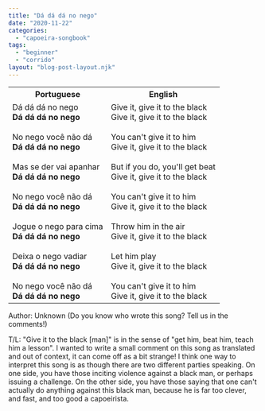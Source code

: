 ```yaml
---
title: "Dá dá dá no nego"
date: "2020-11-22"
categories: 
  - "capoeira-songbook"
tags: 
  - "beginner"
  - "corrido"
layout: "blog-post-layout.njk"
---
```


<table class="capoeira-table">
    <tr class="header-row">
        <th>Portuguese</th>
        <th>English</th>
    </tr>
    <tr>
        <td>Dá dá dá no nego<br><strong>Dá dá dá no nego</strong><br><br>No nego você não dá<br><strong>Dá dá dá no nego</strong><br><br>Mas se der vai apanhar<br><strong>Dá dá dá no nego</strong><br><br>No nego você não dá<br><strong>Dá dá dá no nego</strong><br><br>Jogue o nego para cima<br><strong>Dá dá dá no nego</strong><br><br>Deixa o nego vadiar<br><strong>Dá dá dá no nego</strong><br><br>No nego você não dá<br><strong>Dá dá dá no nego</strong></td>
        <td>Give it, give it to the black<br>Give it, give it to the black<br><br>You can't give it to him<br>Give it, give it to the black<br><br>But if you do, you'll get beat<br>Give it, give it to the black<br><br>You can't give it to him<br>Give it, give it to the black<br><br>Throw him in the air<br>Give it, give it to the black<br><br>Let him play<br>Give it, give it to the black<br><br>You can't give it to him<br>Give it, give it to the black</td>
    </tr>
</table>

<figcaption>
Author: Unknown (Do you know who wrote this song? Tell us in the comments!)  
  
T/L: "Give it to the black \[man\]" is in the sense of "get him, beat him, teach him a lesson". I wanted to write a small comment on this song as translated and out of context, it can come off as a bit strange! I think one way to interpret this song is as though there are two different parties speaking. On one side, you have those inciting violence against a black man, or perhaps issuing a challenge. On the other side, you have those saying that one can't actually do anything against this black man, because he is far too clever, and fast, and too good a capoeirista.
</figcaption>